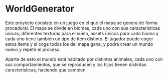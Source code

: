 # WorldGenerator
Este proyecto consiste en un juego en el que el mapa se genera de forma procedural. El mapa se divide en biomas, cada uno con sus características únicas; diferentes texturas para el suelo, assets únicos para cada bioma y cada uno tiene también un tipo de ítem distinto. El jugador puede coger estos ítems y si coge todos los del mapa gana, y podrá crear un mundo nuevo y repetir el proceso.

Aparte de esto el mundo está habitado por distintos animales, cada uno con sus comportamientos, que se reproducen y los hijos tienen distintas características, haciendo que cambien.
